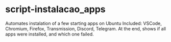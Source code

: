 # script-instalacao_apps
Automates instalation of a few starting apps on Ubuntu
Included: VSCode, Chromium, Firefox, Transmission, Discord, Telegram.
At the end, shows if all apps were installed, and which one failed.
